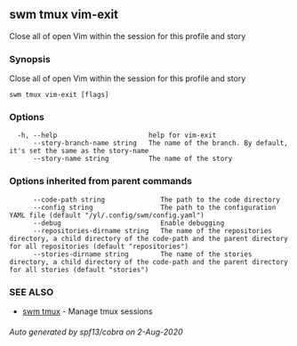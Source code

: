 ## swm tmux vim-exit

Close all of open Vim within the session for this profile and story

### Synopsis

Close all of open Vim within the session for this profile and story

```
swm tmux vim-exit [flags]
```

### Options

```
  -h, --help                       help for vim-exit
      --story-branch-name string   The name of the branch. By default, it's set the same as the story-name
      --story-name string          The name of the story
```

### Options inherited from parent commands

```
      --code-path string              The path to the code directory
      --config string                 The path to the configuration YAML file (default "/yl/.config/swm/config.yaml")
      --debug                         Enable debugging
      --repositories-dirname string   The name of the repositories directory, a child directory of the code-path and the parent directory for all repositories (default "repositories")
      --stories-dirname string        The name of the stories directory, a child directory of the code-path and the parent directory for all stories (default "stories")
```

### SEE ALSO

* [swm tmux](swm_tmux.md)	 - Manage tmux sessions

###### Auto generated by spf13/cobra on 2-Aug-2020
